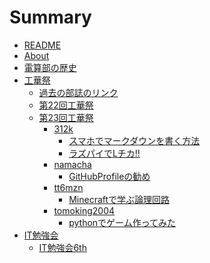 # Summary

* [README](./README.md)
* [About](./contents/about.md)
* [電算部の歴史](./contents/history/link.md)
* [工華祭]()
	* [過去の部誌のリンク](./contents/kokasai/history/link.md)
	* [第22回工華祭](./contents/kokasai/22th/link.md)
	* [第23回工華祭](./contents/kokasai/23rd/frontpage.md)
		* [312k]()
			* [スマホでマークダウンを書く方法](./contents/kokasai/23rd/312k/how_to_wirte_markdown_on_ios.md)
			* [ラズパイでLチカ!!](./contents/kokasai/23rd/312k/LED.md)
		* [namacha]()
			* [GitHubProfileの勧め](./contents/kokasai/23rd/namacha/GitHubProfile.md)
		* [tt6mzn]()
			* [Minecraftで学ぶ論理回路](./contents/kokasai/23rd/tt6mzn/Redstone.md)
		* [tomoking2004]()
			* [pythonでゲーム作ってみた](./contents/kokasai/23rd/tomoking2004/article.md)
* [IT勉強会]()
	* [IT勉強会6th](./contents/session/6th/link.md)
